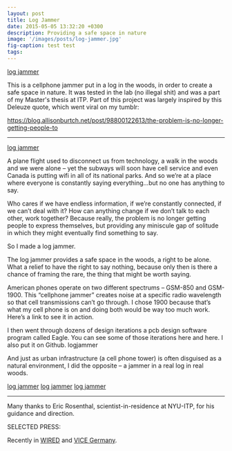 ```yaml
---
layout: post
title: Log Jammer
date: 2015-05-05 13:32:20 +0300
description: Providing a safe space in nature
image: '/images/posts/log-jammer.jpg'
fig-caption: test test
tags: 
---
```


[log jammer](/images/posts/log-jammer.jpg)

This is a cellphone jammer put in a log in the woods, in order to create a safe space in nature. It was tested in the lab (no illegal shit) and was a part of my Master's thesis at ITP. Part of this project was largely inspired by this Deleuze quote, which went viral on my tumblr:
 <div class="tumblr-post" data-href="https://embed.tumblr.com/embed/post/xjUGgQFXpT7hWCC6cs05RQ/98800122613" data-did="02c121235d29a7f9cb958db770ddf68f11c5be6a"><a href="https://blog.allisonburtch.net/post/98800122613/the-problem-is-no-longer-getting-people-to">https://blog.allisonburtch.net/post/98800122613/the-problem-is-no-longer-getting-people-to</a></div>  <script async src="https://assets.tumblr.com/post.js"></script>


---
[log jammer](/images/posts/log-jammer2.png)

A plane flight used to disconnect us from technology, a walk in the woods and we were alone – yet the subways will soon have cell service and even Canada is putting wifi in all of its national parks. And so we’re at a place where everyone is constantly saying everything…but no one has anything to say.

Who cares if we have endless information, if we’re constantly connected, if we can’t deal with it? How can anything change if we don’t talk to each other, work together? Because really, the problem is no longer getting people to express themselves, but providing any miniscule gap of solitude in which they might eventually find something to say.

So I made a log jammer.

The log jammer provides a safe space in the woods, a right to be alone. What a relief to have the right to say nothing, because only then is there a chance of framing the rare, the thing that might be worth saying.

American phones operate on two different spectrums – GSM-850 and GSM-1900. This “cellphone jammer” creates noise at a specific radio wavelength so that cell transmissions can’t go through. I chose 1900 because that’s what my cell phone is on and doing both would be way too much work. Here’s a link to see it in action.

I then went through dozens of design iterations a pcb design software program called Eagle. You can see some of those iterations here and here. I also put it on Github.
logjammer

And just as urban infrastructure (a cell phone tower) is often disguised as a natural environment, I did the opposite – a jammer in a real log in real woods.

[log jammer](/images/posts/log-jammer2.png)
[log jammer](/images/posts/log-jammer3.png)
[log jammer](/images/posts/log-jammer4.png)



---

Many thanks to Eric Rosenthal, scientist-in-residence at NYU-ITP, for his guidance and direction.

 

SELECTED PRESS:

Recently in [WIRED](http://web.archive.org/web/20161009062627/http://www.wired.com/2014/10/fake-log-jams-your-phone/) and [VICE Germany](http://web.archive.org/web/20161009062627/http://motherboard.vice.com/de/read/dieser-holzklotz-jammt-dein-telefon-damit-du-es-endlich-aus-der-hand-legst).
